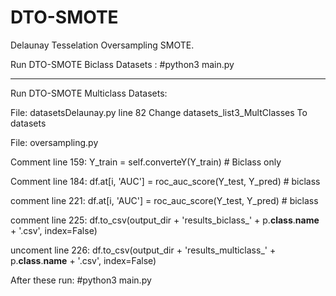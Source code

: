 # DTO-SMOTE
Delaunay Tesselation Oversampling SMOTE.

Run DTO-SMOTE Biclass Datasets :
#python3 main.py

-----------------------------------------------
Run DTO-SMOTE Multiclass Datasets:

File: datasetsDelaunay.py line 82
Change 
datasets_list3_MultClasses
To
datasets

File: oversampling.py

Comment line 159: 
Y_train = self.converteY(Y_train)  # Biclass only

Comment line 184:
df.at[i, 'AUC'] = roc_auc_score(Y_test, Y_pred)  # biclass

comment line 221:
df.at[i, 'AUC'] = roc_auc_score(Y_test, Y_pred)  # biclass

comment line 225:
df.to_csv(output_dir + 'results_biclass_' + p.__class__.__name__ + '.csv', index=False)

uncoment line 226:
df.to_csv(output_dir + 'results_multiclass_' + p.__class__.__name__ + '.csv', index=False)

After these run:
#python3 main.py





